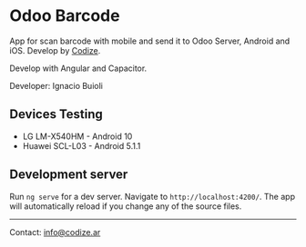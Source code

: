 # Odoo Barcode

App for scan barcode with mobile and send it to Odoo Server, Android and iOS. Develop by [Codize](https://www.codize.ar).

Develop with Angular and Capacitor.

Developer: Ignacio Buioli

## Devices Testing

* LG LM-X540HM - Android 10
* Huawei SCL-L03 - Android 5.1.1

## Development server

Run `ng serve` for a dev server. Navigate to `http://localhost:4200/`. The app will automatically reload if you change any of the source files.

---

Contact: info@codize.ar
